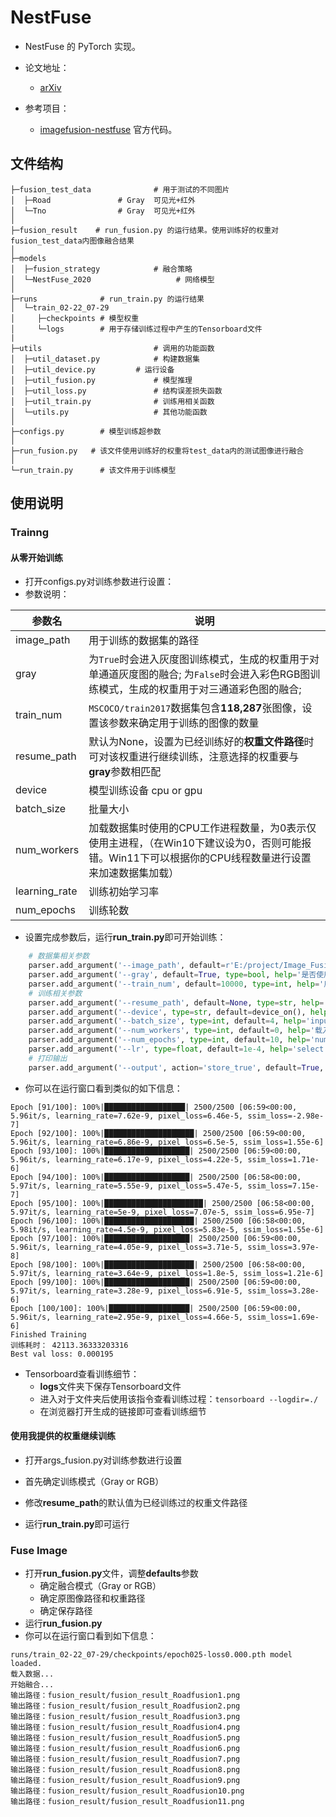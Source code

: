 # NestFuse

* NestFuse 的 PyTorch 实现。

* 论文地址：
  - [arXiv](https://arxiv.org/abs/2007.00328)

* 参考项目：
  - [imagefusion-nestfuse](https://github.com/hli1221/imagefusion-nestfuse) 官方代码。

## 文件结构
```shell
├─fusion_test_data              # 用于测试的不同图片
│  ├─Road          	  	# Gray  可见光+红外
│  └─Tno           		# Gray  可见光+红外
│ 
├─fusion_result    # run_fusion.py 的运行结果。使用训练好的权重对fusion_test_data内图像融合结果 
│ 
├─models       
│  ├─fusion_strategy            # 融合策略              
│  └─NestFuse_2020                   # 网络模型
│ 
├─runs              # run_train.py 的运行结果
│  └─train_02-22_07-29
│     ├─checkpoints # 模型权重
│     └─logs        # 用于存储训练过程中产生的Tensorboard文件
|
├─utils      	                # 调用的功能函数
│  ├─util_dataset.py            # 构建数据集
│  ├─util_device.py        	# 运行设备 
│  ├─util_fusion.py             # 模型推理
│  ├─util_loss.py            	# 结构误差损失函数
│  ├─util_train.py            	# 训练用相关函数
│  └─utils.py                   # 其他功能函数
│ 
├─configs.py 	    # 模型训练超参数
│ 
├─run_fusion.py   # 该文件使用训练好的权重将test_data内的测试图像进行融合
│ 
└─run_train.py      # 该文件用于训练模型

```



## 使用说明

### Trainng

#### 从零开始训练

* 打开configs.py对训练参数进行设置：
* 参数说明：

| 参数名              | 说明                                                                              |
|------------------|---------------------------------------------------------------------------------|
| image_path       | 用于训练的数据集的路径                                                                     |
| gray             | 为`True`时会进入灰度图训练模式，生成的权重用于对单通道灰度图的融合; 为`False`时会进入彩色RGB图训练模式，生成的权重用于对三通道彩色图的融合; |
| train_num        | `MSCOCO/train2017`数据集包含**118,287**张图像，设置该参数来确定用于训练的图像的数量                        |
| resume_path      | 默认为None，设置为已经训练好的**权重文件路径**时可对该权重进行继续训练，注意选择的权重要与**gray**参数相匹配                  |
| device           | 模型训练设备 cpu or gpu                                                               |
| batch_size       | 批量大小                                                                            |
| num_workers      | 加载数据集时使用的CPU工作进程数量，为0表示仅使用主进程，（在Win10下建议设为0，否则可能报错。Win11下可以根据你的CPU线程数量进行设置来加速数据集加载） |
| learning_rate    | 训练初始学习率                                                                            |
| num_epochs       | 训练轮数                                                                               |

* 设置完成参数后，运行**run_train.py**即可开始训练：

```python
    # 数据集相关参数
    parser.add_argument('--image_path', default=r'E:/project/Image_Fusion/DATA/COCO/train2017', type=str, help='数据集路径')
    parser.add_argument('--gray', default=True, type=bool, help='是否使用灰度模式')
    parser.add_argument('--train_num', default=10000, type=int, help='用于训练的图像数量')
    # 训练相关参数
    parser.add_argument('--resume_path', default=None, type=str, help='导入已训练好的模型路径')
    parser.add_argument('--device', type=str, default=device_on(), help='训练设备')
    parser.add_argument('--batch_size', type=int, default=4, help='input batch size, default=4')
    parser.add_argument('--num_workers', type=int, default=0, help='载入数据集所调用的cpu线程数')
    parser.add_argument('--num_epochs', type=int, default=10, help='number of epochs to train for, default=10')
    parser.add_argument('--lr', type=float, default=1e-4, help='select the learning rate, default=1e-2')
    # 打印输出
    parser.add_argument('--output', action='store_true', default=True, help="shows output")
```

* 你可以在运行窗口看到类似的如下信息：

```
Epoch [91/100]: 100%|██████████████████| 2500/2500 [06:59<00:00,  5.96it/s, learning_rate=7.62e-9, pixel_loss=6.46e-5, ssim_loss=-2.98e-7]
Epoch [92/100]: 100%|████████████████████| 2500/2500 [06:59<00:00,  5.96it/s, learning_rate=6.86e-9, pixel_loss=6.5e-5, ssim_loss=1.55e-6]
Epoch [93/100]: 100%|███████████████████| 2500/2500 [06:59<00:00,  5.96it/s, learning_rate=6.17e-9, pixel_loss=4.22e-5, ssim_loss=1.71e-6]
Epoch [94/100]: 100%|███████████████████| 2500/2500 [06:58<00:00,  5.97it/s, learning_rate=5.55e-9, pixel_loss=5.47e-5, ssim_loss=7.15e-7]
Epoch [95/100]: 100%|██████████████████████| 2500/2500 [06:58<00:00,  5.97it/s, learning_rate=5e-9, pixel_loss=7.07e-5, ssim_loss=6.95e-7]
Epoch [96/100]: 100%|████████████████████| 2500/2500 [06:58<00:00,  5.98it/s, learning_rate=4.5e-9, pixel_loss=5.83e-5, ssim_loss=1.55e-6]
Epoch [97/100]: 100%|███████████████████| 2500/2500 [06:59<00:00,  5.96it/s, learning_rate=4.05e-9, pixel_loss=3.71e-5, ssim_loss=3.97e-8]
Epoch [98/100]: 100%|████████████████████| 2500/2500 [06:58<00:00,  5.97it/s, learning_rate=3.64e-9, pixel_loss=1.8e-5, ssim_loss=1.21e-6]
Epoch [99/100]: 100%|███████████████████| 2500/2500 [06:59<00:00,  5.97it/s, learning_rate=3.28e-9, pixel_loss=6.91e-5, ssim_loss=3.28e-6]
Epoch [100/100]: 100%|██████████████████| 2500/2500 [06:59<00:00,  5.96it/s, learning_rate=2.95e-9, pixel_loss=4.66e-5, ssim_loss=1.69e-6]
Finished Training
训练耗时： 42113.36333203316
Best val loss: 0.000195
```

* Tensorboard查看训练细节：
  * **logs**文件夹下保存Tensorboard文件
  * 进入对于文件夹后使用该指令查看训练过程：`tensorboard --logdir=./`
  * 在浏览器打开生成的链接即可查看训练细节

#### 使用我提供的权重继续训练

* 打开args_fusion.py对训练参数进行设置
* 首先确定训练模式（Gray or RGB）
* 修改**resume_path**的默认值为已经训练过的权重文件路径

* 运行**run_train.py**即可运行



### Fuse Image

* 打开**run_fusion.py**文件，调整**defaults**参数
  * 确定融合模式（Gray or RGB）
  * 确定原图像路径和权重路径
  * 确定保存路径
* 运行**run_fusion.py**
* 你可以在运行窗口看到如下信息：

```shell
runs/train_02-22_07-29/checkpoints/epoch025-loss0.000.pth model loaded.
载入数据...
开始融合...
输出路径：fusion_result/fusion_result_Roadfusion1.png
输出路径：fusion_result/fusion_result_Roadfusion2.png
输出路径：fusion_result/fusion_result_Roadfusion3.png
输出路径：fusion_result/fusion_result_Roadfusion4.png
输出路径：fusion_result/fusion_result_Roadfusion5.png
输出路径：fusion_result/fusion_result_Roadfusion6.png
输出路径：fusion_result/fusion_result_Roadfusion7.png
输出路径：fusion_result/fusion_result_Roadfusion8.png
输出路径：fusion_result/fusion_result_Roadfusion9.png
输出路径：fusion_result/fusion_result_Roadfusion10.png
输出路径：fusion_result/fusion_result_Roadfusion11.png
```











